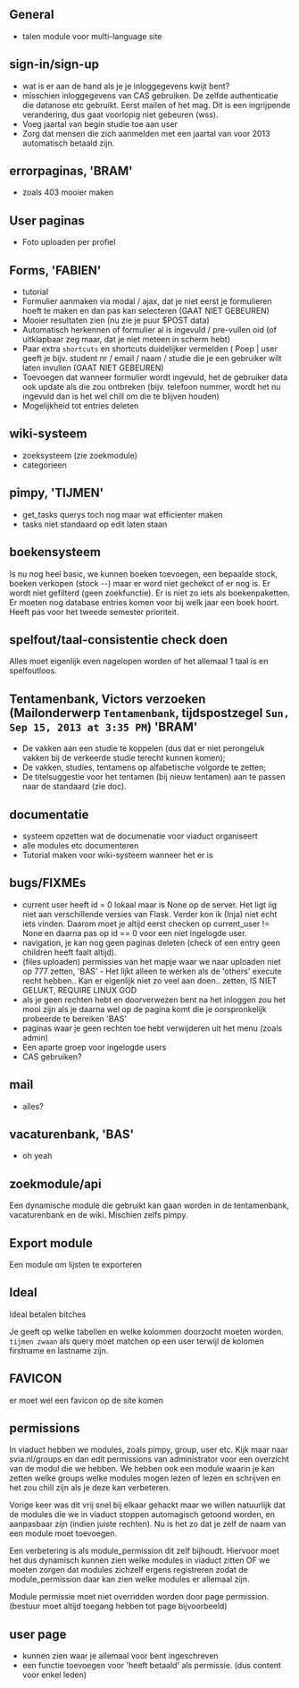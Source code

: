 ## General
* talen module voor multi-language site

## sign-in/sign-up
* wat is er aan de hand als je je inloggegevens kwijt bent?
* misschien inloggegevens van CAS gebruiken. De zelfde authenticatie die datanose etc gebruikt. Eerst mailen of het mag. Dit is een ingrijpende verandering, dus gaat voorlopig niet gebeuren (wss).
* Voeg jaartal van begin studie toe aan user
* Zorg dat mensen die zich aanmelden met een jaartal van voor 2013 automatisch betaald zijn.

## errorpaginas, 'BRAM'
* zoals 403 mooier maken

## User paginas
* Foto uploaden per profiel

## Forms, 'FABIEN'
* tutorial
* Formulier aanmaken via modal / ajax, dat je niet eerst je formulieren hoeft te maken en dan pas kan selecteren (GAAT NIET GEBEUREN)
* Mooier resultaten zien (nu zie je puur $POST data)
* Automatisch herkennen of formulier al is ingevuld / pre-vullen oid (of uitklapbaar zeg maar, dat je niet meteen in scherm hebt)
* Paar extra `shortcuts` en shortcuts duidelijker vermelden ( Poep | user geeft je bijv. student nr / email / naam / studie die je een gebruiker wilt laten invullen (GAAT NIET GEBEUREN)
* Toevoegen dat wanneer formulier wordt ingevuld, het de gebruiker data ook update als die zou ontbreken (bijv. telefoon nummer, wordt het nu ingevuld dan is het wel chill om die te blijven houden)
* Mogelijkheid tot entries deleten

## wiki-systeem
* zoeksysteem (zie zoekmodule)
* categorieen

## pimpy, 'TIJMEN'
* get_tasks querys toch nog maar wat efficienter maken
* tasks niet standaard op edit laten staan

## boekensysteem
Is nu nog heel basic, we kunnen boeken toevoegen, een bepaalde stock, boeken verkopen (stock --) maar er word niet gechekct of er nog is. Er wordt niet gefilterd (geen zoekfunctie). Er is niet zo iets als boekenpaketten. Er moeten nog database entries komen voor bij welk jaar een boek hoort.
Heeft pas voor het tweede semester prioriteit.

## spelfout/taal-consistentie check doen
Alles moet eigenlijk even nagelopen worden of het allemaal 1 taal is en spelfoutloos.

## Tentamenbank, Victors verzoeken (Mailonderwerp `Tentamenbank`, tijdspostzegel `Sun, Sep 15, 2013 at 3:35 PM`) 'BRAM'
* De vakken aan een studie te koppelen (dus dat er niet perongeluk vakken bij de verkeerde studie terecht kunnen komen);
* De vakken, studies, tentamens op alfabetische volgorde te zetten;
* De titelsuggestie voor het tentamen (bij nieuw tentamen) aan te passen naar de standaard (zie doc).

## documentatie
* systeem opzetten wat de documenatie voor viaduct organiseert
* alle modules etc documenteren
* Tutorial maken voor wiki-systeem wanneer het er is

## bugs/FIXMEs
* current user heeft id = 0 lokaal maar is None op de server. Het ligt iig niet aan verschillende versies van Flask. Verder kon ik (Inja) niet echt iets vinden. Daarom moet je altijd eerst checken op current_user != None en daarna pas op id == 0 voor een niet ingelogde user.
* navigation, je kan nog geen paginas deleten (check of een entry geen children heeft faalt altijd).
* (files uploaden) permissies van het mapje waar we naar uploaden niet op 777
zetten, 'BAS' - Het lijkt alleen te werken als de 'others' execute recht
hebben.. Kan er eigenlijk niet zo veel aan doen..
zetten, IS NIET GELUKT, REQUIRE LINUX GOD
* als je geen rechten hebt en doorverwezen bent na het inloggen zou het mooi
zijn als je daarna wel op de pagina komt die je oorspronkelijk probeerde te
bereiken 'BAS'
* paginas waar je geen rechten toe hebt verwijderen uit het menu (zoals admin)
* Een aparte groep voor ingelogde users
* CAS gebruiken?

## mail
* alles?

## vacaturenbank, 'BAS'
* oh yeah

## zoekmodule/api
Een dynamische module die gebruikt kan gaan worden in de tentamenbank, vacaturenbank en de wiki. Mischien zelfs pimpy.

## Export module
Een module om lijsten te exporteren

## Ideal
Ideal betalen bitches

Je geeft op welke tabellen en welke kolommen doorzocht moeten worden. `tijmen zwaan` als query moet matchen op
een user terwijl de kolomen firstname en lastname zijn.

## FAVICON
er moet wel een favicon op de site komen

## permissions
In viaduct hebben we modules, zoals pimpy, group, user etc. Kijk maar naar svia.nl/groups en dan edit permissions van administrator voor een overzicht van de modul die we hebben. We hebben ook een module waarin je kan zetten welke groups welke modules mogen lezen of lezen en schrijven en het zou chill zijn als je deze kan verbeteren.

Vorige keer was dit vrij snel bij elkaar gehackt maar we willen natuurlijk dat de modules die we in viaduct stoppen automagisch getoond worden, en aanpasbaar zijn (indien juiste rechten). Nu is het zo dat je zelf de naam van een module moet toevoegen.

Een verbetering is als module_permission dit zelf bijhoudt. Hiervoor moet het dus dynamisch kunnen zien welke modules in viaduct zitten OF we moeten zorgen dat modules zichzelf ergens registreren zodat de module_permission daar kan zien welke modules er allemaal zijn.

Module permissie moet niet overridden worden door page permission. (bestuur moet altijd toegang hebben tot page bijvoorbeeld)

## user page
* kunnen zien waar je allemaal voor bent ingeschreven
* een functie toevoegen voor 'heeft betaald' als permissie. (dus content voor enkel leden)


